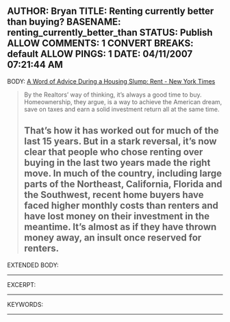 AUTHOR: Bryan
TITLE: Renting currently better than buying?
BASENAME: renting_currently_better_than
STATUS: Publish
ALLOW COMMENTS: 1
CONVERT BREAKS: __default__
ALLOW PINGS: 1
DATE: 04/11/2007 07:21:44 AM
-----
BODY:
<a title="A Word of Advice During a Housing Slump: Rent - New York Times" href="http://www.nytimes.com/2007/04/11/realestate/11leonhardt.html?_r=1&th&emc=th&oref=slogin">A Word of Advice During a Housing Slump: Rent - New York Times</a>

<blockquote>By the Realtors’ way of thinking, it’s always a good time to buy. Homeownership, they argue, is a way to achieve the American dream, save on taxes and earn a solid investment return all at the same time.

That’s how it has worked out for much of the last 15 years. But in a stark reversal, it’s now clear that people who chose renting over buying in the last two years made the right move. In much of the country, including large parts of the Northeast, California, Florida and the Southwest, recent home buyers have faced higher monthly costs than renters and have lost money on their investment in the meantime. It’s almost as if they have thrown money away, an insult once reserved for renters.</blockquote>
-----
EXTENDED BODY:

-----
EXCERPT:

-----
KEYWORDS:

-----


